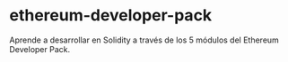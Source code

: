 # ethereum-developer-pack
Aprende a desarrollar en Solidity a través de los 5 módulos del Ethereum Developer Pack.
